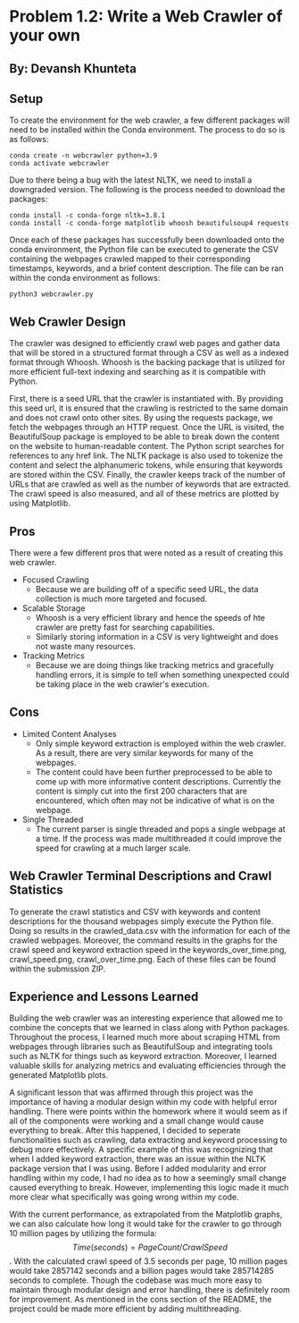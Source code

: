 # Problem 1.2: Write a Web Crawler of your own
## By: Devansh Khunteta

## Setup
To create the environment for the web crawler, a few different packages will need to be installed within the Conda environment. The process to do so is as follows:

```
conda create -n webcrawler python=3.9
conda activate webcrawler
```

Due to there being a bug with the latest NLTK, we need to install a downgraded version. The following is the process needed to download the packages:

```
conda install -c conda-forge nltk=3.8.1
conda install -c conda-forge matplotlib whoosh beautifulsoup4 requests
```

Once each of these packages has successfully been downloaded onto the conda environment, the Python file can be executed to generate the CSV containing the webpages crawled mapped to their corresponding timestamps, keywords, and a brief content description. The file can be ran within the conda environment as follows:

```
python3 webcrawler.py
```

## Web Crawler Design
The crawler was designed to efficiently crawl web pages and gather data that will be stored in a structured format through a CSV as well as a indexed format through Whoosh. Whoosh is the backing package that is utilized for more efficient full-text indexing and searching as it is compatible with Python. 

First, there is a seed URL that the crawler is instantiated with. By providing this seed url, it is ensured that the crawling is restricted to the same domain and does not crawl onto other sites. By using the requests package, we fetch the webpages through an HTTP request. Once the URL is visited, the BeautifulSoup package is employed to be able to break down the content on the website to human-readable content. The Python script searches for references to any href link. The NLTK package is also used to tokenize the content and select the alphanumeric tokens, while ensuring that keywords are stored within the CSV. Finally, the crawler keeps track of the number of URLs that are crawled as well as the number of keywords that are extracted. The crawl speed is also measured, and all of these metrics are plotted by using Matplotlib.

## Pros

There were a few different pros that were noted as a result of creating this web crawler.

- Focused Crawling
    - Because we are building off of a specific seed URL, the data collection is much more targeted and focused.
- Scalable Storage
    - Whoosh is a very efficient library and hence the speeds of hte crawler are pretty fast for searching capabilities.
    - Similarly storing information in a CSV is very lightweight and does not waste many resources.
- Tracking Metrics
    - Because we are doing things like tracking metrics and gracefully handling errors, it is simple to tell when something unexpected could be taking place in the web crawler's execution. 

## Cons
- Limited Content Analyses
    - Only simple keyword extraction is employed within the web crawler. As a result, there are very similar keywords for many of the webpages.
    - The content could have been further preprocessed to be able to come up with more informative content descriptions. Currently the content is simply cut into the first 200 characters that are encountered, which often may not be indicative of what is on the webpage. 
- Single Threaded
    - The current parser is single threaded and pops a single webpage at a time. If the process was made multithreaded it could improve the speed for crawling at a much larger scale. 

## Web Crawler Terminal Descriptions and Crawl Statistics
To generate the crawl statistics and CSV with keywords and content descriptions for the thousand webpages simply execute the Python file. Doing so results in the crawled_data.csv with the information for each of the crawled webpages. Moreover, the command results in the graphs for the crawl speed and keyword extraction speed in the keywords_over_time.png, crawl_speed.png, crawl_over_time.png. Each of these files can be found within the submission ZIP. 

## Experience and Lessons Learned
Building the web crawler was an interesting experience that allowed me to combine the concepts that we learned in class along with Python packages. Throughout the process, I learned much more about scraping HTML from webpages through libraries such as BeautifulSoup and integrating tools such as NLTK for things such as keyword extraction. Moreover, I learned valuable skills for analyzing metrics and evaluating efficiencies through the generated Matplotlib plots.

A significant lesson that was affirmed through this project was the importance of having a modular design within my code with helpful error handling. There were points within the homework where it would seem as if all of the components were working and a small change would cause everything to break. After this happened, I decided to seperate functionalities such as crawling, data extracting and keyword processing to debug more effectively. A specific example of this was recognizing that when I added keyword extraction, there was an issue within the NLTK package version that I was using. Before I added modularity and error handling within my code, I had no idea as to how a seemingly small change caused everything to break. However, implementing this logic made it much more clear what specifically was going wrong within my code. 

With the current performance, as extrapolated from the Matplotlib graphs, we can also calculate how long it would take for the crawler to go through 10 million pages by utilizing the formula: $$Time (seconds) = PageCount/CrawlSpeed$$. With the calculated crawl speed of 3.5 seconds per page, 10 million pages would take 2857142 seconds and a billion pages would take 285714285 seconds to complete. Though the codebase was much more easy to maintain through modular design and error handling, there is definitely room for improvement. As mentioned in the cons section of the README, the project could be made more efficient by adding multithreading. 
